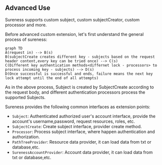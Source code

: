 ## Advanced Use  

Sureness supports custom subject, custom subjectCreator, custom processor and more.

Before advanced custom extension, let's first understand the general process of sureness:

```mermaid
graph TD
A(request in) --> B(s)
B(subjectCreate creates different key - subjects based on the request header content,every key can be tried once) --> C(s)
C(Different key authentication methods<differnet lock - processors> to process incoming key - subjects) --> D(s)
D(Once successful is successful and ends, failure means the next key lock attempt until the end of all attempts)
```

As in the above process, Subject is created by SubjectCreate according to the request body, and different authentication processors process the supported Subjects.

Sureness provides the following common interfaces as extension points:

- `Subject`: Authenticated authorized  user's account interface, provide the account's username,password, request resources, roles, etc.  
- `SubjectCreate`: Create subject interface, provider create method.    
- `Processor`: Process subject interface, where happen authentication and authorization.   
- `PathTreeProvider`: Resource data provider, it can load data from txt or database,etc.  
- `SurenessAccountProvider`: Account data provider, it can load data from txt or database,etc.     
